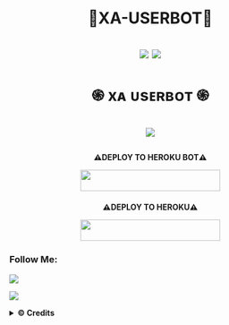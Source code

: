 <h1 align="center">🦖XA-USERBOT🦖

    
    
    
    

    
</p>
<p align="center">
    <a href="https://pypi.org/project/Telethon/"> <img src="https://img.shields.io/pypi/v/telethon?color=yellow&label=telethon&logo=python&logoColor=green&style=for-the-badge" /></a>
    <a href="https://t.me/rexaprivateroom"><img src="https://img.shields.io/badge/Join-Group%20Support-blue.svg?style=for-the-badge&logo=Telegram"></a>
</p>

<h1 align="center">֍ xᴀ ᴜsᴇʀʙᴏᴛ ֍<h1 align="center">


<p align="center">
  <img src="https://telegra.ph/file/543425c832763405474c4.jpg">
</p>

<h4 align="center"> ⚠️DEPLOY TO HEROKU BOT⚠️ </p>
<p align="center"><a href="https://telegram.dog/XTZ_HerokuBot?start=UmV4YXNoaC9YYS1Vc2VyYm90IG1hc3Rlcg"> <img src="https://img.shields.io/badge/Deploy%20To%20Heroku-indigo?style=flat&logo=heroku" width="250" height="38.60" /></a></p>

<h4 align="center"> ⚠️DEPLOY TO HEROKU⚠️ </p>
<p align="center"><a href="https://heroku.com/deploy?template=https://github.com/Rexashh/Xa-Userbot/tree/master"> <img src="https://img.shields.io/badge/Deploy%20To%20Heroku-indigo?style=flat&logo=heroku" width="250" height="38.60" /></a></p>


### Follow Me:
<p align="left">
<a href="https://github.com/Rexashh/Xa-Userbot"><img src="https://img.shields.io/badge/GitHub-Follow%20on%20GitHub-inactive.svg?logo=github"></a>
</p>
</p>
<p align="left">
<a href="https://instagram.com/syhndr_"><img src="https://img.shields.io/badge/Instagram-Follow%20on%20Instagram-important.svg?logo=instagram"></a>
</p>

<details>
  <summary><b>© Credits</b></summary>

 🙏 **ORIGINAL REPO & SPECIAL THANKS :**

*   [Kyy-Userbot](https://github.com/muhammadrizky16/Kyy-Userbot)    Kyy-Userbot
*   BERIBU RIBU TERIMAKASIH KEPADA [TONIC](https://github.com/Tonic990) YANG SUDAH SELALU MENJAWAB SEMUA PERTANYAAN SAYA KETIKA SAYA MENGALAMI KESALAHAN
*   BERIBU RIBU TERIMAKASIH KEPADA [KYY](https://github.com/muhammadrizky16) YANG SUDAH MENGIJINKAN SAYA MENGCLONE, DAN SUDAH MERESPON SAYA :) 
*   TERIMAKASIH BANYAK KEPADA USERBOT INDONESIA LAINNYA🙏

